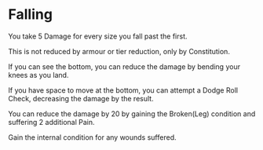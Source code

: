 # Falling

You take 5 Damage for every size you fall past the first.

This is not reduced by armour or tier reduction, only by Constitution.

If you can see the bottom, you can reduce the damage by bending your knees as you land.

If you have space to move at the bottom, you can attempt a Dodge Roll Check, decreasing the damage by the result.

You can reduce the damage by 20 by gaining the Broken(Leg) condition and suffering 2 additional Pain.

Gain the internal condition for any wounds suffered.